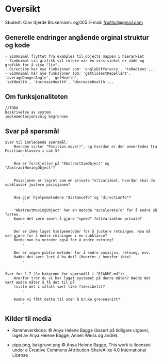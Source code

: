 # Oversikt
Student: Olav Gjerde
Brukernavn: ogj005
E-mail: fruithut@gmail.com

## Generelle endringer angående orginal struktur og kode
    - SimAnimal flyttet fra examples til objects mappen i hierarkiet
    - SimAnimal sin grafikk vil rotere når en viss vinkel er nådd og grafikk for å vise "liv".
    - Direction har nye funksjoner som: 'angleDifference', 'toRadians',..
    - SimAnimal har nye funksjoner som: 'getClosestRepellant', 'averageDangerAngle', 'getHealth', 
    'setHealth', 'increaseHealth', 'decreaseHealth',..

## Om funksjonaliteten
    //TODO
    beskrivelse av system
    implementasjonsvalg begrunnes

## Svar på spørsmål
    Svar til innledende spørsmål:
        Hvordan virker "Position.move()", og hvordan er den annerledes fra Position-klassen i Lab 5?
            -
            
        Hva er forskjellen på "AbstractSimObject" og "AbstractMovingObject"?
            -
            
        Posisjonen er lagret som en private feltvariabel, hvordan skal da subklasser justere posisjonen?
            -
            
        Hva gjør hjelpemetodene "distanceTo" og "directionTo"?
            -
            
        "AbstractMovingObject" har en metode "accelerateTo" for å endre på farten. 
        Kunne det være smart å gjøre "speed" feltvariablen private?
            -
        
        Der er ikke laget hjelpemetoder for å justere retningen. Hva må man gjøre for å endre retningen i en subklasse?
        Burde man ha metoder også for å endre retning?
            -
            
        Der er ingen publiv metoder for å endre posisjon, retning, osv. 
        Hadde det vært lurt å ha det? (Hvorfor / hvorfor ikke)
            -
        
    
    Svar for 1.7 (Se bakgrunn for spørsmåll i "README.md"):
        Hvorfor tror du vi har laget systemet på denne måten? Hadde det vært andre måter å få det til på 
        (ville det i såfall vært like fleksibelt)?
            -
            
        Kunne vi fått dette til uten å bruke grensesnitt?
            -

## Kilder til media

* Rammeverkkode: © Anya Helene Bagge (basert på tidligere utgaver, laget av Anya Helene Bagge, Anneli Weiss og andre).

* pipp.png, bakgrunn.png © Anya Helene Bagge, This work is licensed under a Creative Commons Attribution-ShareAlike 4.0 International License
